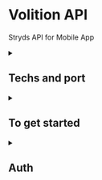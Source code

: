 # Volition API

Stryds API for Mobile App
<details>
<summary><h2>Techs and port</h2></summary>

## Techs
Node.js, Express.js, Firebase

## Port
8001

## Swagger
```
/Stryds-swagger-api-test
```

</details>

<details>
<summary><h2>To get started</h2></summary>

### Requirements

1. Latest Node (currently 14.9.0)
2. Yarn v1

### Common

1. Copy .env.example to .env

```sh
# Copy files to non-example filenames, ie `.env.example -> .env`,
# but only if the destination doesn't already exist.
for src in .*.example; do dst="${src%.example}" && ([[ -f "$dst" ]] || cp -av "$src" "$dst"); done
```

### Native

Use node v14.2.0 or up

**1. Install packages**

```
yarn
```

**2. To run in dev mode:**

```
yarn start
```

## Linting

**To run linter:**

```
yarn lint
```

**To run typescript:**

```
yarn check-types
```

**To run tests:**

```
yarn test
```
</details>

<details>
<summary><h2>Auth</h2></summary>

## Get All Users Data
```
get /api/v1/auth/all
```

## Login
```
get /api/v1/auth/login/:email/:password
```

## Signin
```
put /api/v1/auth/signin
```

## Update Demographic Data
```
put /api/v1/auth/update
```
</details>
